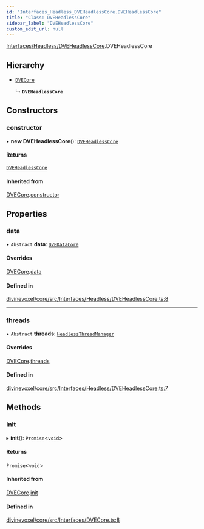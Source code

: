 ```yaml
---
id: "Interfaces_Headless_DVEHeadlessCore.DVEHeadlessCore"
title: "Class: DVEHeadlessCore"
sidebar_label: "DVEHeadlessCore"
custom_edit_url: null
---
```


[Interfaces/Headless/DVEHeadlessCore](../modules/Interfaces_Headless_DVEHeadlessCore.md).DVEHeadlessCore

## Hierarchy

- [`DVECore`](Interfaces_DVECore.DVECore.md)

  ↳ **`DVEHeadlessCore`**

## Constructors

### constructor

• **new DVEHeadlessCore**(): [`DVEHeadlessCore`](Interfaces_Headless_DVEHeadlessCore.DVEHeadlessCore.md)

#### Returns

[`DVEHeadlessCore`](Interfaces_Headless_DVEHeadlessCore.DVEHeadlessCore.md)

#### Inherited from

[DVECore](Interfaces_DVECore.DVECore.md).[constructor](Interfaces_DVECore.DVECore.md#constructor)

## Properties

### data

• `Abstract` **data**: [`DVEDataCore`](Interfaces_Data_DVEDataCore.DVEDataCore.md)

#### Overrides

[DVECore](Interfaces_DVECore.DVECore.md).[data](Interfaces_DVECore.DVECore.md#data)

#### Defined in

[divinevoxel/core/src/Interfaces/Headless/DVEHeadlessCore.ts:8](https://github.com/lucasdamianjohnson/DivineVoxelEngine/blob/596fa7391478620ed460dfb4856ff0a763b91c49/divinevoxel/core/src/Interfaces/Headless/DVEHeadlessCore.ts#L8)

___

### threads

• `Abstract` **threads**: [`HeadlessThreadManager`](Interfaces_Headless_HeadlessThreads.HeadlessThreadManager.md)

#### Overrides

[DVECore](Interfaces_DVECore.DVECore.md).[threads](Interfaces_DVECore.DVECore.md#threads)

#### Defined in

[divinevoxel/core/src/Interfaces/Headless/DVEHeadlessCore.ts:7](https://github.com/lucasdamianjohnson/DivineVoxelEngine/blob/596fa7391478620ed460dfb4856ff0a763b91c49/divinevoxel/core/src/Interfaces/Headless/DVEHeadlessCore.ts#L7)

## Methods

### init

▸ **init**(): `Promise`\<`void`\>

#### Returns

`Promise`\<`void`\>

#### Inherited from

[DVECore](Interfaces_DVECore.DVECore.md).[init](Interfaces_DVECore.DVECore.md#init)

#### Defined in

[divinevoxel/core/src/Interfaces/DVECore.ts:8](https://github.com/lucasdamianjohnson/DivineVoxelEngine/blob/596fa7391478620ed460dfb4856ff0a763b91c49/divinevoxel/core/src/Interfaces/DVECore.ts#L8)
